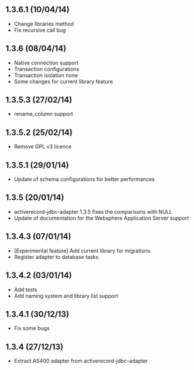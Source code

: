 ## 1.3.6.1 (10/04/14)
- Change libraries method
- Fix recursive call bug

## 1.3.6 (08/04/14)
- Native connection support
- Transaction configurations
- Transaction isolation none
- Some changes for current library feature

## 1.3.5.3 (27/02/14)
- rename_column support

## 1.3.5.2 (25/02/14)
- Remove GPL v3 licence

## 1.3.5.1 (29/01/14)
- Update of schema configurations for better performances

## 1.3.5 (20/01/14)
- activerecord-jdbc-adapter 1.3.5 fixes the comparisons with NULL
- Update of documentation for the Websphere Application Server support

## 1.3.4.3 (07/01/14)
- [Experimental feature] Add current library for migrations
- Register adapter to database tasks

## 1.3.4.2 (03/01/14)
- Add tests
- Add naming system and library list support

## 1.3.4.1 (30/12/13)
- Fix some bugs

## 1.3.4 (27/12/13)
- Extract AS400 adapter from activerecord-jdbc-adapter